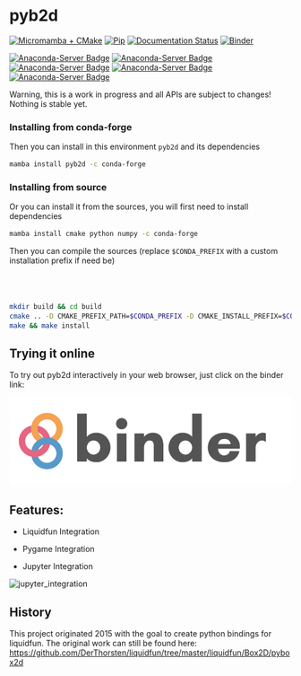 # pyb2d


[![Micromamba + CMake](https://github.com/pyb2d/pyb2d/actions/workflows/main.yml/badge.svg)](https://github.com/pyb2d/pyb2d/actions/workflows/main.yml)
[![Pip](https://github.com/pyb2d/pyb2d/actions/workflows/pip.yml/badge.svg)](https://github.com/pyb2d/pyb2d/actions/workflows/pip.yml)
[![Documentation Status](https://readthedocs.org/projects/pyb2d/badge/?version=latest)](https://pyb2d.readthedocs.io/en/latest/?badge=latest)
[![Binder](https://mybinder.org/badge_logo.svg)](https://mybinder.org/v2/gh/pyb2d/pyb2d/main?urlpath=/lab/tree/examples/jupyter_integration.ipynb)


[![Anaconda-Server Badge](https://anaconda.org/conda-forge/pyb2d/badges/license.svg)](https://anaconda.org/conda-forge/pyb2d)
[![Anaconda-Server Badge](https://anaconda.org/conda-forge/pyb2d/badges/platforms.svg)](https://anaconda.org/conda-forge/pyb2d)
[![Anaconda-Server Badge](https://anaconda.org/conda-forge/pyb2d/badges/version.svg)](https://anaconda.org/conda-forge/pyb2d)
[![Anaconda-Server Badge](https://anaconda.org/conda-forge/pyb2d/badges/latest_release_date.svg)](https://anaconda.org/conda-forge/pyb2d)
[![Anaconda-Server Badge](https://anaconda.org/conda-forge/pyb2d/badges/installer/conda.svg)](https://conda.anaconda.org/conda-forge)

Warning, this is a work in progress and all APIs are subject to changes!
Nothing is stable yet.


### Installing from conda-forge

Then you can install in this environment `pyb2d` and its dependencies

```bash
mamba install pyb2d -c conda-forge
```

### Installing from source

Or you can install it from the sources, you will first need to install dependencies

```bash
mamba install cmake python numpy -c conda-forge
```

Then you can compile the sources (replace `$CONDA_PREFIX` with a custom installation
prefix if need be)

```bash



mkdir build && cd build
cmake .. -D CMAKE_PREFIX_PATH=$CONDA_PREFIX -D CMAKE_INSTALL_PREFIX=$CONDA_PREFIX -D CMAKE_INSTALL_LIBDIR=lib
make && make install
```

## Trying it online

To try out pyb2d interactively in your web browser, just click on the binder link:

[![Binder](docs/binder-logo.svg)](https://mybinder.org/v2/gh/pyb2d/pyb2d/main?urlpath=/lab/tree/examples/jupyter_integration.ipynb)



## Features:

* Liquidfun Integration

* Pygame Integration

* Jupyter Integration

![jupyter_integration](docs/img/jupyter_integration.gif)



## History

This project originated 2015 with the goal to create python bindings for liquidfun.
The original work can still be found here: https://github.com/DerThorsten/liquidfun/tree/master/liquidfun/Box2D/pybox2d
